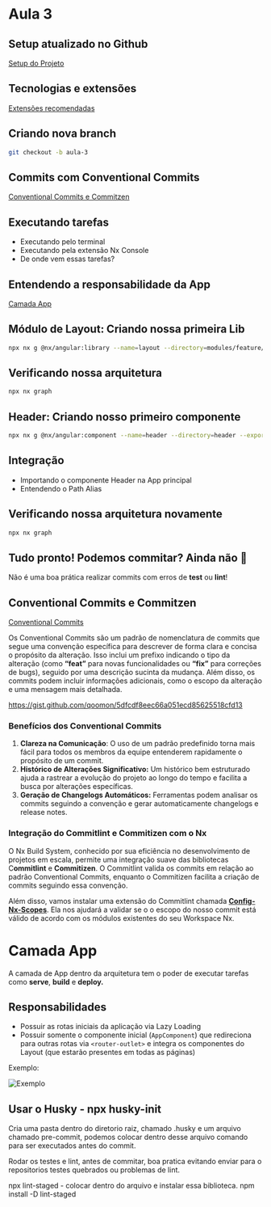 # Aula 3

## Setup atualizado no Github

[Setup do Projeto](https://www.notion.so/Setup-do-Projeto-0ee287dac6434fe38108202aca35e0cc?pvs=21)

## Tecnologias e extensões

[Extensões recomendadas](https://www.notion.so/Extens-es-recomendadas-485f532d32c74592a899f380004f25e2?pvs=21)

## Criando nova branch

```bash
git checkout -b aula-3
```

## Commits com Conventional Commits

[Conventional Commits e Commitzen](https://www.notion.so/Conventional-Commits-e-Commitzen-0a93635056914b5e8143d297dc3438c7?pvs=21)

## Executando tarefas

- Executando pelo terminal
- Executando pela extensão Nx Console
- De onde vem essas tarefas?

## Entendendo a responsabilidade da App

[Camada App](https://www.notion.so/Camada-App-b2b6bb2658274e529debcee2fdf8f703?pvs=21)

## Módulo de Layout: Criando nossa primeira Lib

```bash
npx nx g @nx/angular:library --name=layout --directory=modules/feature/layout --projectNameAndRootFormat=as-provided --standalone=false --style=scss
```

## Verificando nossa arquitetura

```bash
npx nx graph
```

## Header: Criando nosso primeiro componente

```bash
npx nx g @nx/angular:component --name=header --directory=header --export=true --standalone=false --nameAndDirectoryFormat=as-provided
```

## Integração

- Importando o componente Header na App principal
- Entendendo o Path Alias

## Verificando nossa arquitetura novamente

```bash
npx nx graph
```

## Tudo pronto! Podemos commitar? Ainda não 🤔

Não é uma boa prática realizar commits com erros de **test** ou **lint**!

## Conventional Commits e Commitzen

[Conventional Commits](https://www.conventionalcommits.org/en/v1.0.0/)

Os Conventional Commits são um padrão de nomenclatura de commits que segue uma convenção específica para descrever de forma clara e concisa o propósito da alteração. Isso inclui um prefixo indicando o tipo da alteração (como **“feat”** para novas funcionalidades ou **“fix”** para correções de bugs), seguido por uma descrição sucinta da mudança. Além disso, os commits podem incluir informações adicionais, como o escopo da alteração e uma mensagem mais detalhada.

https://gist.github.com/qoomon/5dfcdf8eec66a051ecd85625518cfd13

### Benefícios dos Conventional Commits

1. **Clareza na Comunicação**: O uso de um padrão predefinido torna mais fácil para todos os membros da equipe entenderem rapidamente o propósito de um commit.
2. **Histórico de Alterações Significativo:** Um histórico bem estruturado ajuda a rastrear a evolução do projeto ao longo do tempo e facilita a busca por alterações específicas.
3. **Geração de Changelogs Automáticos:** Ferramentas podem analisar os commits seguindo a convenção e gerar automaticamente changelogs e release notes.

### Integração do Commitlint e Commitizen com o Nx

O Nx Build System, conhecido por sua eficiência no desenvolvimento de projetos em escala, permite uma integração suave das bibliotecas C**ommitlint** e **Commitizen**. O Commitlint valida os commits em relação ao padrão Conventional Commits, enquanto o Commitizen facilita a criação de commits seguindo essa convenção.

Além disso, vamos instalar uma extensão do Commitlint chamada [**Config-Nx-Scopes**](https://www.npmjs.com/package/@commitlint/config-nx-scopes). Ela nos ajudará a validar se o o escopo do nosso commit está válido de acordo com os módulos existentes do seu Workspace Nx.

# Camada App

A camada de App dentro da arquitetura tem o poder de executar tarefas como **serve**, **build** e **deploy.**

## Responsabilidades

- Possuir as rotas iniciais da aplicação via Lazy Loading
- Possuir somente o componente inicial (`AppComponent`) que redireciona para outras rotas via `<router-outlet>` e integra os componentes do Layout (que estarão presentes em todas as páginas)

Exemplo:

![Exemplo](/Users/wrferreira/Desktop/e-commerce-angular/documentos/camada_app.webp)

## Usar o Husky - npx husky-init

Cria uma pasta dentro do diretorio raiz, chamado .husky e um arquivo chamado pre-commit, podemos colocar dentro desse arquivo comando para ser executados antes do commit.

Rodar os testes e lint, antes de commitar, boa pratica evitando enviar para o repositorios testes quebrados ou problemas de lint.

npx lint-staged - colocar dentro do arquivo e instalar essa biblioteca.
npm install -D lint-staged
